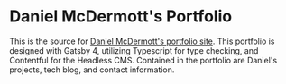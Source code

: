 # Daniel McDermott's Portfolio

This is the source for [Daniel McDermott's portfolio site](https://www.danielmcdermott.me/). This portfolio is designed with Gatsby 4, utilizing Typescript for type checking, and Contentful for the Headless CMS. Contained in the portfolio are Daniel's projects, tech blog, and contact information.
